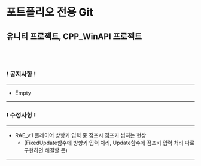 # 포트폴리오 전용 Git
## 유니티 프로젝트, CPP_WinAPI 프로젝트
<br><br>





### ! 공지사항 !
---
+ Empty
---
### ! 수정사항 !
---
+ RAE_v.1 플레이어 방향키 입력 중 점프시 점프키 씹히는 현상
  + (FixedUpdate함수에 방향키 입력 처리, Update함수에 점프키 입력 처리 따로 구현하면 해결할 듯)
---
